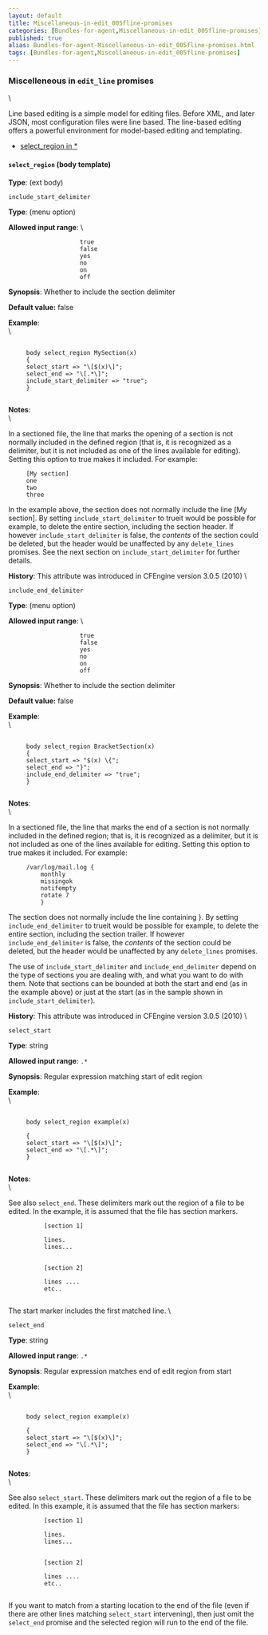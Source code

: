 ```yaml
---
layout: default
title: Miscellaneous-in-edit_005fline-promises
categories: [Bundles-for-agent,Miscellaneous-in-edit_005fline-promises]
published: true
alias: Bundles-for-agent-Miscellaneous-in-edit_005fline-promises.html
tags: [Bundles-for-agent,Miscellaneous-in-edit_005fline-promises]
---
```


### Miscelleneous in `edit_line` promises

\

Line based editing is a simple model for editing files. Before XML, and
later JSON, most configuration files were line based. The line-based
editing offers a powerful environment for model-based editing and
templating.

-   [select\_region in \*](#select_005fregion-in-_002a)

#### `select_region` (body template)

**Type**: (ext body)

`include_start_delimiter`

**Type**: (menu option)

**Allowed input range**: \

~~~~ {.example}
                    true
                    false
                    yes
                    no
                    on
                    off
~~~~

**Synopsis**: Whether to include the section delimiter

**Default value:** false

**Example**:\
 \

~~~~ {.verbatim}
     
     body select_region MySection(x)
     {
     select_start => "\[$(x)\]";
     select_end => "\[.*\]";
     include_start_delimiter => "true";
     }
     
~~~~

**Notes**:\
 \

In a sectioned file, the line that marks the opening of a section is not
normally included in the defined region (that is, it is recognized as a
delimiter, but it is not included as one of the lines available for
editing). Setting this option to true makes it included. For example:

~~~~ {.verbatim}
     [My section]
     one
     two
     three
~~~~

In the example above, the section does not normally include the line [My
section]. By setting `include_start_delimiter` to trueit would be
possible for example, to delete the entire section, including the
section header. If however `include_start_delimiter` is false, the
*contents* of the section could be deleted, but the header would be
unaffected by any `delete_lines` promises. See the next section on
`include_start_delimiter` for further details.

**History**: This attribute was introduced in CFEngine version 3.0.5
(2010) \

`include_end_delimiter`

**Type**: (menu option)

**Allowed input range**: \

~~~~ {.example}
                    true
                    false
                    yes
                    no
                    on
                    off
~~~~

**Synopsis**: Whether to include the section delimiter

**Default value:** false

**Example**:\
 \

~~~~ {.verbatim}
     
     body select_region BracketSection(x)
     {
     select_start => "$(x) \{";
     select_end => "}";
     include_end_delimiter => "true";
     }
     
~~~~

**Notes**:\
 \

In a sectioned file, the line that marks the end of a section is not
normally included in the defined region; that is, it is recognized as a
delimiter, but it is not included as one of the lines available for
editing. Setting this option to true makes it included. For example:

~~~~ {.verbatim}
     /var/log/mail.log {
         monthly
         missingok
         notifempty
         rotate 7
         }
~~~~

The section does not normally include the line containing }. By setting
`include_end_delimiter` to trueit would be possible for example, to
delete the entire section, including the section trailer. If however
`include_end_delimiter` is false, the *contents* of the section could be
deleted, but the header would be unaffected by any `delete_lines`
promises.

The use of `include_start_delimiter` and `include_end_delimiter` depend
on the type of sections you are dealing with, and what you want to do
with them. Note that sections can be bounded at both the start and end
(as in the example above) or just at the start (as in the sample shown
in `include_start_delimiter`).

**History**: This attribute was introduced in CFEngine version 3.0.5
(2010) \

`select_start`

**Type**: string

**Allowed input range**: `.*`

**Synopsis**: Regular expression matching start of edit region

**Example**:\
 \

~~~~ {.verbatim}
     
     body select_region example(x)
     
     {
     select_start => "\[$(x)\]";
     select_end => "\[.*\]";
     }
     
~~~~

**Notes**:\
 \

See also `select_end`. These delimiters mark out the region of a file to
be edited. In the example, it is assumed that the file has section
markers.

~~~~ {.smallexample}
          [section 1]
          
          lines.
          lines...
          
          
          [section 2]
          
          lines ....
          etc..
          
~~~~

The start marker includes the first matched line. \

`select_end`

**Type**: string

**Allowed input range**: `.*`

**Synopsis**: Regular expression matches end of edit region from start

**Example**:\
 \

~~~~ {.verbatim}
     
     body select_region example(x)
     
     {
     select_start => "\[$(x)\]";
     select_end => "\[.*\]";
     }
     
~~~~

**Notes**:\
 \

See also `select_start`. These delimiters mark out the region of a file
to be edited. In this example, it is assumed that the file has section
markers:

~~~~ {.smallexample}
          [section 1]
          
          lines.
          lines...
          
          
          [section 2]
          
          lines ....
          etc..
          
~~~~

If you want to match from a starting location to the end of the file
(even if there are other lines matching `select_start` intervening),
then just omit the `select_end` promise and the selected region will run
to the end of the file.

